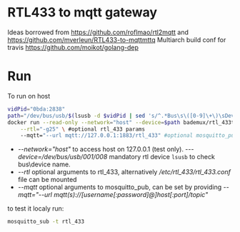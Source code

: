 # RTL433 to mqtt gateway

Ideas borrowed from https://github.com/roflmao/rtl2mqtt and https://github.com/mverleun/RTL433-to-mqttmttq
Multiarch build conf for travis https://github.com/moikot/golang-dep

# Run
To run on host 
```bash
vidPid="0bda:2838"
path="/dev/bus/usb/$(lsusb -d $vidPid | sed 's/^.*Bus\s\([0-9]\+\)\sDevice\s\([0-9]\+\).*$/\1\/\2/g')"
docker run --read-only --network="host" --device=$path bademux/rtl_433tomqtt:latest \
	--rtl="-g25" \ #optional rtl_433 params
	--mqtt="--url mqtt://127.0.0.1:1883/rtl_433" #optional mosquitto_pub params
```

- *--network="host"* to access host on 127.0.0.1 (test only).
-*--device=/dev/bus/usb/001/008* mandatory rtl device ```lsusb``` to check bus\device name.
- *--rtl* optional arguments to rtl_433, alternatively */etc/rtl_433/rtl_433.conf* file can be mounted
- *--mqtt* optional arguments to mosquitto_pub, can be set by providing *--mqtt="--url mqtt(s)://[username[:password]@]host[:port]/topic"*

to test it localy run:
```bash
mosquitto_sub -t rtl_433
```
